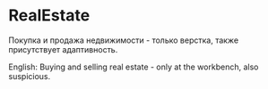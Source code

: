 # RealEstate
Покупка и продажа недвижимости - только верстка, также присутствует адаптивность.

English:
Buying and selling real estate - only at the workbench, also suspicious.
